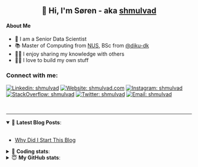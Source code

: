 <h2 align="center">
	👋 Hi, I'm Søren - aka <a href="https://shmulvad.com">shmulvad</a>
</h2>

#### About Me
- 🤖 I am a Senior Data Scientist
- 📚 Master of Computing from [NUS], BSc from [@diku-dk]
- 👨‍🏫 I enjoy sharing my knowledge with others
- 👨‍💻 I love to build my own stuff

### Connect with me:

[![Linkedin: shmulvad](https://img.shields.io/badge/shmulvad-blue?style=flat&logo=Linkedin&logoColor=white)][linkedin]
[![Website: shmulvad.com](https://img.shields.io/badge/shmulvad.com-47CCCC?&style=flat&logo=Google-Chrome&logoColor=white)][website]
[![Instagram: shmulvad](https://img.shields.io/badge/-@shmulvad-purple?style=flat&logo=Instagram&logoColor=white)][instagram]
[![StackOverflow: shmulvad](https://img.shields.io/badge/shmulvad-FE7A16?style=flat&logo=stack-overflow&logoColor=white)][stackOverflow]
[![Twitter: shmulvad](https://img.shields.io/badge/@shmulvad-1ca0f1?style=flat&logo=twitter&logoColor=white)][twitter]
[![Email: shmulvad](https://img.shields.io/badge/shmulvad-D14836?style=flat&logo=gmail&logoColor=white)][mail]

<br />

---

<details open>
 <summary>📕 <b>Latest Blog Posts</b>: </summary>

<br>

<!-- BLOG-POST-LIST:START -->
- [Why Did I Start This Blog](https://shmulvad.com/blog/why-did-start-this-blog)
<!-- BLOG-POST-LIST:END -->

</details>

<!-- --- -->

<details>
 <summary>🤖 <b>Coding stats</b>: </summary>

<br>

NOTE: Doesn't track coding at work or work done in environments such as Jupyter Notebooks.

<!--START_SECTION:waka-->
![Code Time](http://img.shields.io/badge/Code%20Time-2%2C809%20hrs%2035%20mins-blue)

**I'm a Night 🦉** 

```text
🌞 Morning                527 commits         ██░░░░░░░░░░░░░░░░░░░░░░░   08.32 % 
🌆 Daytime                1698 commits        ███████░░░░░░░░░░░░░░░░░░   26.80 % 
🌃 Evening                2569 commits        ██████████░░░░░░░░░░░░░░░   40.55 % 
🌙 Night                  1541 commits        ██████░░░░░░░░░░░░░░░░░░░   24.33 % 
```


📊 **This Week I Spent My Time On** 

```text
💬 Programming Languages: 
Python                   23 hrs 53 mins      ███████████████░░░░░░░░░░   60.46 % 
Other                    6 hrs 2 mins        ████░░░░░░░░░░░░░░░░░░░░░   15.27 % 
C#                       2 hrs 33 mins       ██░░░░░░░░░░░░░░░░░░░░░░░   06.47 % 
TypeScript               2 hrs 25 mins       ██░░░░░░░░░░░░░░░░░░░░░░░   06.15 % 
Bash                     1 hr 3 mins         █░░░░░░░░░░░░░░░░░░░░░░░░   02.66 % 

🔥 Editors: 
VS Code                  33 hrs 6 mins       █████████████████████░░░░   83.80 % 
Zsh                      5 hrs 46 mins       ████░░░░░░░░░░░░░░░░░░░░░   14.61 % 
Sublime Text             37 mins             ░░░░░░░░░░░░░░░░░░░░░░░░░   01.59 % 

🐱‍💻 Projects: 
km24-core                31 hrs 47 mins      ████████████████████░░░░░   80.46 % 
global.assignment 2      2 hrs 25 mins       ██░░░░░░░░░░░░░░░░░░░░░░░   06.12 % 
company-scrapers         1 hr 1 min          █░░░░░░░░░░░░░░░░░░░░░░░░   02.59 % 
overvaagning-admin       55 mins             █░░░░░░░░░░░░░░░░░░░░░░░░   02.33 % 
mediawatch               40 mins             ░░░░░░░░░░░░░░░░░░░░░░░░░   01.70 % 
```


 Last Updated on 17/09/2024 18:49:44 UTC
<!--END_SECTION:waka-->

</details>

<!-- --- -->

<details>
 <summary>😇 <b>My GitHub stats</b>: </summary>

<br>

<img align="left" alt="shmulvad's Github Stats" src="https://github-readme-stats.vercel.app/api?username=shmulvad&show_icons=true&hide_border=true" />

</details>



[website]: https://shmulvad.com
[twitter]: https://twitter.com/shmulvad
[linkedin]: https://linkedin.com/in/shmulvad
[instagram]: https://instagram.com/shmulvad
[stackOverflow]: https://stackoverflow.com/users/9248793/shmulvad
[mail]: mailto:shmulvad@gmail.com
[@diku-dk]: https://github.com/diku-dk
[github]: https://github.com/shmulvad
[NUS]: https://www.nus.edu.sg
